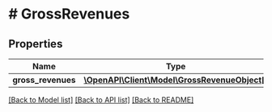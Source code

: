 # # GrossRevenues

## Properties

Name | Type | Description | Notes
------------ | ------------- | ------------- | -------------
**gross_revenues** | [**\OpenAPI\Client\Model\GrossRevenueObject[]**](GrossRevenueObject.md) |  |

[[Back to Model list]](../../README.md#models) [[Back to API list]](../../README.md#endpoints) [[Back to README]](../../README.md)
